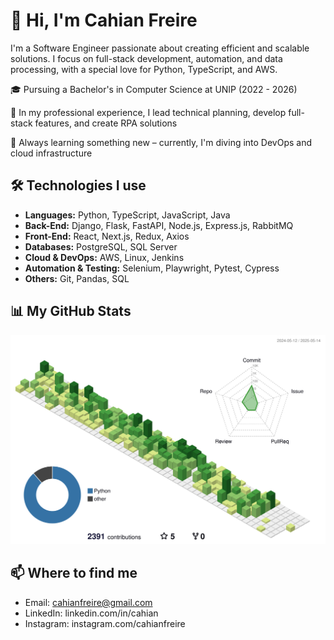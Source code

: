 # 👋 Hi, I'm Cahian Freire

I'm a Software Engineer passionate about creating efficient and scalable solutions. I focus on full-stack development, automation, and data processing, with a special love for Python, TypeScript, and AWS.

🎓 Pursuing a Bachelor's in Computer Science at UNIP (2022 - 2026)

🔭 In my professional experience, I lead technical planning, develop full-stack features, and create RPA solutions

🌱 Always learning something new – currently, I'm diving into DevOps and cloud infrastructure  

## 🛠️ Technologies I use

- **Languages:** Python, TypeScript, JavaScript, Java
- **Back-End:** Django, Flask, FastAPI, Node.js, Express.js, RabbitMQ  
- **Front-End:** React, Next.js, Redux, Axios
- **Databases:** PostgreSQL, SQL Server 
- **Cloud & DevOps:** AWS, Linux, Jenkins  
- **Automation & Testing:** Selenium, Playwright, Pytest, Cypress  
- **Others:** Git, Pandas, SQL

## 📊 My GitHub Stats

![](./profile-3d-contrib/profile-green-animate.svg)

## 📫 Where to find me

- Email: cahianfreire@gmail.com
- LinkedIn: linkedin.com/in/cahian  
- Instagram: instagram.com/cahianfreire
